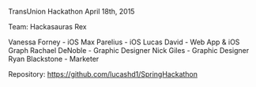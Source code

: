 TransUnion Hackathon
April 18th, 2015

Team: Hackasauras Rex

Vanessa Forney - iOS
Max Parelius - iOS
Lucas David - Web App & iOS Graph
Rachael DeNoble - Graphic Designer
Nick Giles - Graphic Designer
Ryan Blackstone - Marketer

Repository: https://github.com/lucashd1/SpringHackathon

